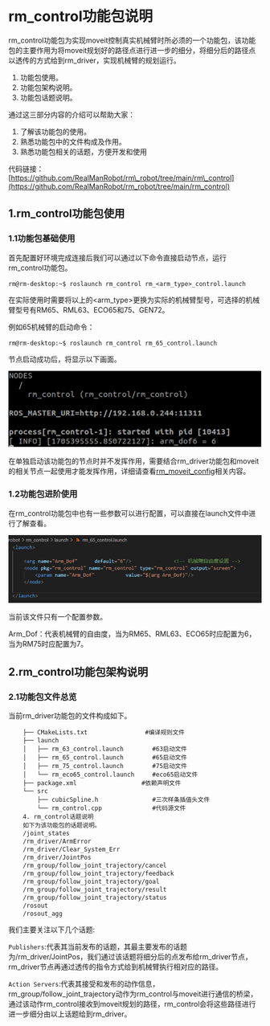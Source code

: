 # rm_control功能包说明

rm_control功能包为实现moveit控制真实机械臂时所必须的一个功能包，该功能包的主要作用为将moveit规划好的路径点进行进一步的细分，将细分后的路径点以透传的方式给到rm\_driver，实现机械臂的规划运行。

1. 功能包使用。
2. 功能包架构说明。
3. 功能包话题说明。

通过这三部分内容的介绍可以帮助大家：

1. 了解该功能包的使用。
2. 熟悉功能包中的文件构成及作用。
3. 熟悉功能包相关的话题，方便开发和使用

代码链接：[https://github.com/RealManRobot/rm\_robot/tree/main/rm\_control](https://github.com/RealManRobot/rm_robot/tree/main/rm_control)

## 1.rm\_control功能包使用

### 1.1功能包基础使用

首先配置好环境完成连接后我们可以通过以下命令直接启动节点，运行rm_control功能包。

```ros
rm@rm-desktop:~$ roslaunch rm_control rm_<arm_type>_control.launch
```

在实际使用时需要将以上的<arm\_type>更换为实际的机械臂型号，可选择的机械臂型号有RM65、RML63、ECO65和75、GEN72。

例如65机械臂的启动命令：

```ros
rm@rm-desktop:~$ roslaunch rm_control rm_65_control.launch
```

节点启动成功后，将显示以下画面。

![alt text](image.png)

在单独启动该功能包的节点时并不发挥作用，需要结合rm\_driver功能包和moveit的相关节点一起使用才能发挥作用，详细请查看[rm_moveit_config](../ros/rm_moveit_config_ROS.md)相关内容。

### 1.2功能包进阶使用

在rm\_control功能包中也有一些参数可以进行配置，可以直接在launch文件中进行了解查看。

![alt text](image-1.png)

当前该文件只有一个配置参数。

Arm\_Dof：代表机械臂的自由度，当为RM65、RML63、ECO65时应配置为6，当为RM75时应配置为7。

## 2.rm\_control功能包架构说明

### 2.1功能包文件总览

当前rm\_driver功能包的文件构成如下。

```
    ├── CMakeLists.txt                #编译规则文件
    ├── launch
    │   ├── rm_63_control.launch        #63启动文件
    │   ├── rm_65_control.launch        #65启动文件
    │   ├── rm_75_control.launch        #75启动文件
    │   └── rm_eco65_control.launch     #eco65启动文件
    ├── package.xml                  #依赖声明文件
    └── src
        ├── cubicSpline.h               #三次样条插值头文件
        └── rm_control.cpp              #代码源文件
    4. rm_control话题说明
    如下为该功能包的话题说明。
    /joint_states
    /rm_driver/ArmError
    /rm_driver/Clear_System_Err
    /rm_driver/JointPos
    /rm_group/follow_joint_trajectory/cancel
    /rm_group/follow_joint_trajectory/feedback
    /rm_group/follow_joint_trajectory/goal
    /rm_group/follow_joint_trajectory/result
    /rm_group/follow_joint_trajectory/status
    /rosout
    /rosout_agg
```

我们主要关注以下几个话题:

`Publishers`:代表其当前发布的话题，其最主要发布的话题为/rm\_driver/JointPos，我们通过该话题将细分后的点发布给rm\_driver节点，rm\_driver节点再通过透传的指令方式给到机械臂执行相对应的路径。

`Action Servers`:代表其接受和发布的动作信息，rm\_group/follow\_joint\_trajectory动作为rm\_control与moveit进行通信的桥梁，通过该动作rm\_control接收到moveit规划的路径，rm\_control会将这些路径进行进一步细分由以上话题给到rm\_driver。
